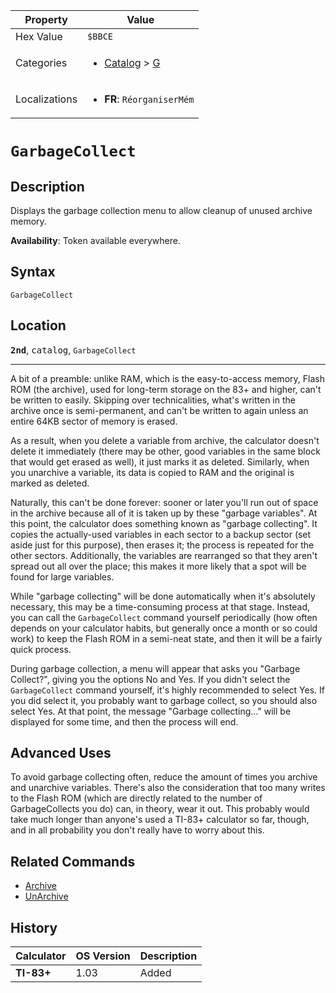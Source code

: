 | Property      | Value |
|---------------|-------|
| Hex Value     | `$BBCE`|
| Categories    | <ul><li>[Catalog](<../categories/Catalog.md>) > [G](<../categories/Catalog.md#G>)</li></ul> |
| Localizations | <ul><li><b>FR</b>: `RéorganiserMém`</li></ul> |

# `GarbageCollect`

## Description
Displays the garbage collection menu to allow cleanup of unused archive memory.


<b>Availability</b>: Token available everywhere.

## Syntax
`GarbageCollect`

## Location
<tt><kbd><b>2nd</b></kbd></tt>, <kbd>catalog</kbd>, `GarbageCollect`
<hr>

A bit of a preamble: unlike RAM, which is the easy-to-access memory, Flash ROM (the archive), used for long-term storage on the 83+ and higher, can't be written to easily. Skipping over technicalities, what's written in the archive once is semi-permanent, and can't be written to again unless an entire 64KB sector of memory is erased.

As a result, when you delete a variable from archive, the calculator doesn't delete it immediately (there may be other, good variables in the same block that would get erased as well), it just marks it as deleted. Similarly, when you unarchive a variable, its data is copied to RAM and the original is marked as deleted.

Naturally, this can't be done forever: sooner or later you'll run out of space in the archive because all of it is taken up by these "garbage variables". At this point, the calculator does something known as "garbage collecting". It copies the actually-used variables in each sector to a backup sector (set aside just for this purpose), then erases it; the process is repeated for the other sectors. Additionally, the variables are rearranged so that they aren't spread out all over the place; this makes it more likely that a spot will be found for large variables.

While "garbage collecting" will be done automatically when it's absolutely necessary, this may be a time-consuming process at that stage. Instead, you can call the `GarbageCollect` command yourself periodically (how often depends on your calculator habits, but generally once a month or so could work) to keep the Flash ROM in a semi-neat state, and then it will be a fairly quick process.

During garbage collection, a menu will appear that asks you "Garbage Collect?", giving you the options No and Yes. If you didn't select the `GarbageCollect` command yourself, it's highly recommended to select Yes. If you did select it, you probably want to garbage collect, so you should also select Yes. At that point, the message "Garbage collecting…" will be displayed for some time, and then the process will end.

## Advanced Uses

To avoid garbage collecting often, reduce the amount of times you archive and unarchive variables. There's also the consideration that too many writes to the Flash ROM (which are directly related to the number of GarbageCollects you do) can, in theory, wear it out. This probably would take much longer than anyone's used a TI-83+ calculator so far, though, and in all probability you don't really have to worry about this.

## Related Commands

*   [Archive](/archive)
*   [UnArchive](/unarchive)

## History
| Calculator | OS Version | Description |
|------------|------------|-------------|
| <b>TI-83+</b> | 1.03 | Added |


